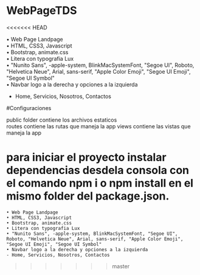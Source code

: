 # WebPageTDS
<<<<<<< HEAD

• Web Page Landpage<br/>
• HTML, CSS3, Javascript<br/>
• Bootstrap, animate.css<br/>
• Litera con typografia Lux<br/>
• "Nunito Sans", -apple-system, BlinkMacSystemFont, "Segoe UI", Roboto, "Helvetica Neue", Arial, sans-serif, "Apple Color Emoji", "Segoe UI Emoji", "Segoe UI Symbol"<br/>
• Navbar logo a la derecha y opciones a la izquierda<br/>
- Home, Servicios, Nosotros, Contactos

#Configuraciones

 public folder contiene los archivos estaticos<br/>
 routes contiene las rutas que maneja la app
 views contiene las vistas que maneja la app

 para iniciar el proyecto instalar dependencias desdela consola con el comando npm i o npm install en el mismo folder del package.json.
=======
	• Web Page Landpage
	• HTML, CSS3, Javascript
	• Bootstrap, animate.css
	• Litera con typografia Lux
	• "Nunito Sans", -apple-system, BlinkMacSystemFont, "Segoe UI", Roboto, "Helvetica Neue", Arial, sans-serif, "Apple Color Emoji", "Segoe UI Emoji", "Segoe UI Symbol"
	• Navbar logo a la derecha y opciones a la izquierda
	- Home, Servicios, Nosotros, Contactos
>>>>>>> master
